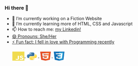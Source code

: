 ### Hi there 👋

- 🔭 I’m currently working on a Fiction Website 
- 🌱 I’m currently learning more of HTML, CSS and Javascript
- 📫 How to reach me: <a href="https://linkedin,com/in/amandaestephany"> my Linkedin!
- 😄 Pronouns: She/Her
- ⚡ Fun fact: I fell in love with Programming recently
  <div style="display: inline_block"><br>
  <img align="center" alt="amy-Js" height="30" width="40" src="https://raw.githubusercontent.com/devicons/devicon/master/icons/javascript/javascript-plain.svg">
  <img align="center" alt="amy-Python" height="30" width="40" src="https://raw.githubusercontent.com/devicons/devicon/master/icons/python/python-original.svg">
  <img align="center" alt="amy-HTML" height="30" width="40" src="https://raw.githubusercontent.com/devicons/devicon/master/icons/html5/html5-original.svg">
  <img align="center" alt="amy-CSS" height="30" width="40" src="https://raw.githubusercontent.com/devicons/devicon/master/icons/css3/css3-original.svg">
